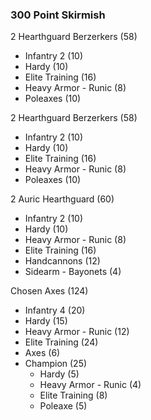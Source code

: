 ### 300 Point Skirmish

2 Hearthguard Berzerkers  (58)
- Infantry 2 (10)
- Hardy (10)
- Elite Training (16)
- Heavy Armor - Runic (8)
- Poleaxes (10)

2 Hearthguard Berzerkers  (58)
- Infantry 2 (10)
- Hardy (10)
- Elite Training (16)
- Heavy Armor - Runic (8)
- Poleaxes (10)

2 Auric Hearthguard (60)
- Infantry 2 (10)
- Hardy (10)
- Heavy Armor - Runic (8)
- Elite Training (16)
- Handcannons (12)
- Sidearm - Bayonets (4)

Chosen Axes (124)
- Infantry 4 (20)
- Hardy (15)
- Heavy Armor - Runic (12)
- Elite Training (24)
- Axes (6)
- Champion (25)
	- Hardy (5)
	- Heavy Armor - Runic (4)
	- Elite Training (8)
	- Poleaxe (5)
